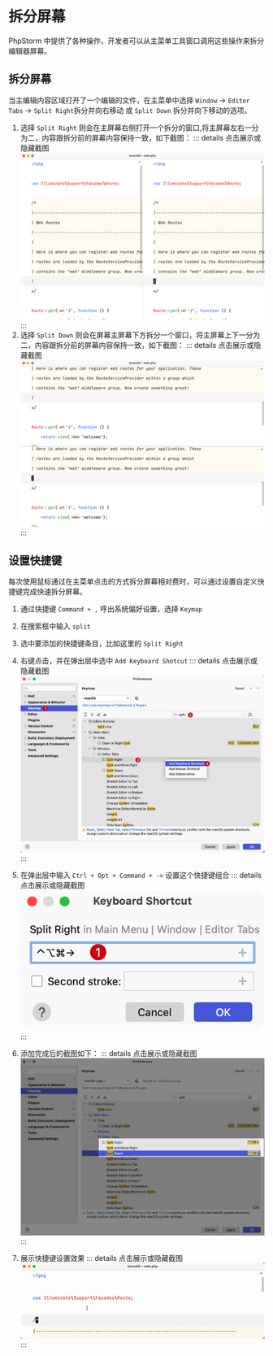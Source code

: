 # 拆分屏幕

PhpStorm 中提供了各种操作，开发者可以从主菜单工具窗口调用这些操作来拆分编辑器屏幕。

## 拆分屏幕

当主编辑内容区域打开了一个编辑的文件，在主菜单中选择 `Window` -> `Editor Tabs` -> `Split Right`拆分并向右移动
或 `Split Down` 拆分并向下移动的选项。

1. 选择 `Split Right` 则会在主屏幕右侧打开一个拆分的窗口,将主屏幕左右一分为二，内容跟拆分前的屏幕内容保持一致，如下截图：
   ::: details 点击展示或隐藏截图
   ![](./images/splite-screen/split-right-screen.png)
   :::
2. 选择 `Split Down` 则会在屏幕主屏幕下方拆分一个窗口，将主屏幕上下一分为二，内容跟拆分前的屏幕内容保持一致，如下截图：
   ::: details 点击展示或隐藏截图
   ![](./images/splite-screen/split-down-screen.png)
   :::

## 设置快捷键

每次使用鼠标通过在主菜单点击的方式拆分屏幕相对费时，可以通过设置自定义快捷键完成快速拆分屏幕。

1. 通过快捷键 `Command + ,` 呼出系统偏好设置，选择 `Keymap`
2. 在搜索框中输入 `split`
3. 选中要添加的快捷键条目，比如这里的 `Split Right`
4. 右键点击，并在弹出层中选中 `Add Keyboard Shotcut`
   ::: details 点击展示或隐藏截图
   ![](./images/splite-screen/set-keymap-for-split-step1.png)
   :::
5. 在弹出层中输入 `Ctrl + Opt + Command + ->` 设置这个快捷键组合
   ::: details 点击展示或隐藏截图
   ![](./images/splite-screen/set-keymap-for-split-step2.png)
   :::
6. 添加完成后的截图如下：
   ::: details 点击展示或隐藏截图
   ![](./images/splite-screen/set-keymap-for-split-step3.png)
   :::

7. 展示快捷键设置效果
   ::: details 点击展示或隐藏截图
   ![](./images/splite-screen/split-screen-keymap-demo.gif)
   :::    





